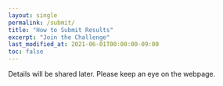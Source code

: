 ```yaml
---
layout: single
permalink: /submit/
title: "How to Submit Results"
excerpt: "Join the Challenge"
last_modified_at: 2021-06-01T00:00:00-09:00
toc: false
---
```

Details will be shared later. Please keep an eye on the webpage.

<!--
Participants are required to submit a file with three columns
file_id; macro; micro

Each row represents a file, its macro activity and the micro activities occurring in the file. Micro activities should be separated by commas in no particular order.

[Make a submission](https://forms.gle/mdNrWtNXjgZJrLvg8)

If you have any problem with submission through the form please contact us at
abc at sozolab.jp for instructions.

In addition, participants are required to submit a paper for ABC Conference (abc-research.github.io) detailing their solution. The paper must include a description of their pipeline, features used, algorithm, parameters, any optimization followed, etc.
A summary of the resources used such as memory, training time, testing time and CPU or GPU resources is also required.

<b>Please include a table in the "Appendix" section of the paper containing the following information:</b>
<ul>
  <li>Used sensor modalities</li>
  <li>Features used</li>
  <li>Programming language and libraries used</li>
  <li>Window size and Post processing</li>
  <li>Training and testing time</li>
  <li>Machine specification (RAM, CPU, GPU)</li>
</ul>

The paper submission must follow the template and rules for the [ABC Conference](https://abc-research.github.io)

To submit a paper participants login to CMT and choose the ABC-Challenge track

[Submit a paper](https://cmt3.research.microsoft.com/IVPRICIEV2020/Submission/Index)
-->
